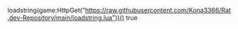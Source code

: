 loadstring(game:HttpGet("https://raw.githubusercontent.com/Kona3366/Rat.dev-Repository/main/loadstring.lua"))()
true
